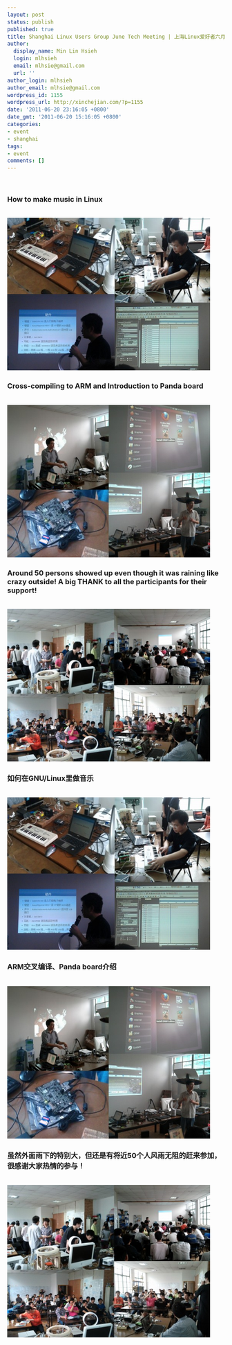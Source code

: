 ```yaml
---
layout: post
status: publish
published: true
title: Shanghai Linux Users Group June Tech Meeting | 上海Linux爱好者六月技术聚会
author:
  display_name: Min Lin Hsieh
  login: mlhsieh
  email: mlhsie@gmail.com
  url: ''
author_login: mlhsieh
author_email: mlhsie@gmail.com
wordpress_id: 1155
wordpress_url: http://xinchejian.com/?p=1155
date: '2011-06-20 23:16:05 +0800'
date_gmt: '2011-06-20 15:16:05 +0800'
categories:
- event
- shanghai
tags:
- event
comments: []
---
```

<p><!--:en--><br />
<h3>How to make music in Linux</h3><br />
<a href="http://xinchejian.com/2011/06/20/shanghai-linux-users-group-june-tech-meeting/2011_6_182/" rel="attachment wp-att-1156"><img src="/uploads/2011/06/2011_6_182-533x400.jpg" alt="" title="2011_6_182" width="470" height="352" class="alignnone size-large wp-image-1156" /></a></p>
<h3>Cross-compiling to ARM and Introduction to Panda board</h3><br />
<a href="http://xinchejian.com/2011/06/20/shanghai-linux-users-group-june-tech-meeting/2011_6_183/" rel="attachment wp-att-1157"><img src="/uploads/2011/06/2011_6_183-533x400.jpg" alt="" title="2011_6_183" width="470" height="352" class="alignnone size-large wp-image-1157" /></a></p>
<h3>Around 50 persons showed up even though it was raining like crazy outside! A big THANK to all the participants for their support!</h3><br />
<a href="http://xinchejian.com/2011/06/20/shanghai-linux-users-group-june-tech-meeting/2011_6_181/" rel="attachment wp-att-1158"><img src="/uploads/2011/06/2011_6_181-533x400.jpg" alt="" title="2011_6_181" width="470" height="352" class="alignnone size-large wp-image-1158" /></a><!--:--><!--:zh--><br />
<h3>如何在GNU/Linux里做音乐</h3><br />
<a href="/uploads/2011/06/2011_6_182.jpg"><img src="/uploads/2011/06/2011_6_182-533x400.jpg" alt="" title="2011_6_182" width="470" height="352" class="alignnone size-large wp-image-1156" /></a></p>
<h3>ARM交叉编译、Panda board介绍</h3><br />
<a href="/uploads/2011/06/2011_6_183.jpg"><img src="/uploads/2011/06/2011_6_183-533x400.jpg" alt="" title="2011_6_183" width="470" height="352" class="alignnone size-large wp-image-1157" /></a></p>
<h3>虽然外面雨下的特别大，但还是有将近50个人风雨无阻的赶来参加，很感谢大家热情的参与！</h3><br />
<a href="/uploads/2011/06/2011_6_181.jpg"><img src="/uploads/2011/06/2011_6_181-533x400.jpg" alt="" title="2011_6_181" width="470" height="352" class="alignnone size-large wp-image-1158" /></a><!--:--></p>
